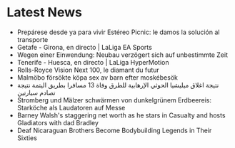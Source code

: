 # Latest News
-  Prepárese desde ya para vivir Estéreo Picnic: le damos la solución al transporte
-  Getafe - Girona, en directo | LaLiga EA Sports
-  Wegen einer Einwendung: Neubau verzögert sich auf unbestimmte Zeit
-  Tenerife - Huesca, en directo | LaLiga HyperMotion
-  Rolls-Royce Vision Next 100, le diamant du futur
-  Malmöbo försökte köpa sex av barn efter moskébesök
-  نتيجة اغلاق ميليشيا الحوثي الإرهابية للطرق وفاة 13 مسافرا بطريق اليتمة نتيجة تصادم سيارتين
-  Stromberg und Mälzer schwärmen von dunkelgrünem Erdbeereis: Starköche als Laudatoren auf Messe
-  Barney Walsh's staggering net worth as he stars in Casualty and hosts Gladiators with dad Bradley
-  Deaf Nicaraguan Brothers Become Bodybuilding Legends in Their Sixties
